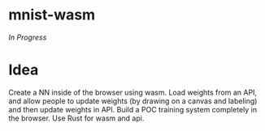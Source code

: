 # mnist-wasm

_In Progress_

# Idea

Create a NN inside of the browser using wasm. Load weights from an API, and allow people to update weights (by drawing on a canvas and labeling) and then update weights in API. Build a POC training system completely in the browser. Use Rust for wasm and api.
